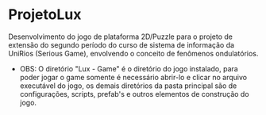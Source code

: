 # ProjetoLux
Desenvolvimento do jogo de plataforma 2D/Puzzle para o projeto de extensão do segundo período do curso de sistema de informação da UniRios (Serious Game), envolvendo o conceito de fenômenos ondulatórios.

* OBS: O diretório "Lux - Game" é o diretório do jogo instalado, para poder jogar o game somente é necessário abrir-lo e clicar no arquivo executável do jogo, os demais diretórios da pasta principal são de configurações, scripts, prefab's e outros elementos de construção do jogo.
